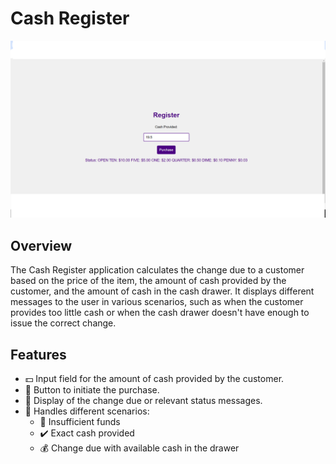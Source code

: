 # Cash Register

![Cash Register Icon](images/cash.png)

## Overview

The Cash Register application calculates the change due to a customer based on the price of the item, the amount of cash provided by the customer, and the amount of cash in the cash drawer. It displays different messages to the user in various scenarios, such as when the customer provides too little cash or when the cash drawer doesn't have enough to issue the correct change.

## Features

- 💵 Input field for the amount of cash provided by the customer.
- 🛒 Button to initiate the purchase.
- 📜 Display of the change due or relevant status messages.
- 🔄 Handles different scenarios:
  - 🚫 Insufficient funds
  - ✔️ Exact cash provided
  - 💰 Change due with available cash in the drawer
